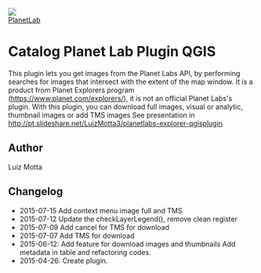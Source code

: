 <!-- PlanetLab-->
[planetlab_logo]: https://www.planet.com/assets/logo.png

![][planetlab_logo]  
[PlanetLab](https://www.planet.com/explorers/)

# Catalog Planet Lab Plugin QGIS

This plugin lets you get images from the Planet Labs API, by performing searches for images that intersect with the extent of the map window.
It is a product from Planet Explorers program (https://www.planet.com/explorers/), it is not an official Planet Labs's plugin.
With this plugin, you can download full images, visual or analytic, thumbnail images or add TMS images
See presentation in http://pt.slideshare.net/LuizMotta3/planetlabs-explorer-qgisplugin

## Author
Luiz Motta

## Changelog
- 2015-07-15
Add context menu image full and TMS
- 2015-07-12
Update the checkLayerLegend(), remove clean register
- 2015-07-09
Add cancel for TMS for download
- 2015-07-07
Add TMS for download
- 2015-06-12:
Add feature for download images and thumbnails
Add metadata in table and refactoring codes.
- 2015-04-26:
Create plugin.
